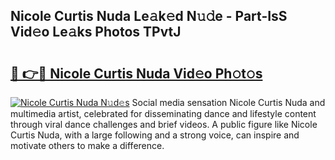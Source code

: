## Nicole Curtis Nuda Le𝚊k𝚎d N𝚞𝚍e - Part-IsS Vid𝚎o Le𝚊ks Photos TPvtJ

# <h2><a href="http://fbfrl9.evod.top/?m=Nicole+Curtis+Nuda">🔗 👉🔴 Nicole Curtis Nuda Vid𝚎o Ph𝚘t𝚘s</a></h2>

[![Nicole Curtis Nuda N𝚞d𝚎s](https://i.imgur.com/8V9OHl7.gif)](http://fbfrl9.evod.top/?m=Nicole+Curtis+Nuda)
Social media sensation Nicole Curtis Nuda and multimedia artist, celebrated for disseminating dance and lifestyle content through viral dance challenges and brief videos. A public figure like Nicole Curtis Nuda, with a large following and a strong voice, can inspire and motivate others to make a difference. 
